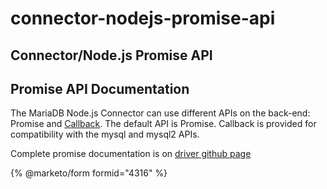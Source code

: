 # connector-nodejs-promise-api

## Connector/Node.js Promise API

## Promise API Documentation

The MariaDB Node.js Connector can use different APIs on the back-end: Promise and [Callback](connector-nodejs-callback-api.md). The default API is Promise. Callback is provided for compatibility with the mysql and mysql2 APIs.

Complete promise documentation is on [driver github page](https://github.com/mariadb-corporation/mariadb-connector-nodejs/blob/master/documentation/promise-api)


{% @marketo/form formid="4316" %}
